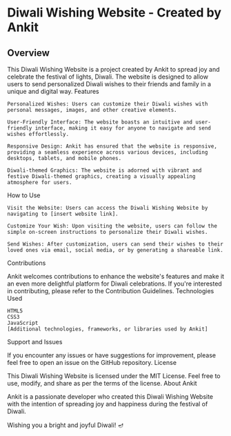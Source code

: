 <h1>Diwali Wishing Website - Created by Ankit</h1>
<h2>Overview</h2>

This Diwali Wishing Website is a project created by Ankit to spread joy and celebrate the festival of lights, Diwali. The website is designed to allow users to send personalized Diwali wishes to their friends and family in a unique and digital way.
Features

    Personalized Wishes: Users can customize their Diwali wishes with personal messages, images, and other creative elements.

    User-Friendly Interface: The website boasts an intuitive and user-friendly interface, making it easy for anyone to navigate and send wishes effortlessly.

    Responsive Design: Ankit has ensured that the website is responsive, providing a seamless experience across various devices, including desktops, tablets, and mobile phones.

    Diwali-themed Graphics: The website is adorned with vibrant and festive Diwali-themed graphics, creating a visually appealing atmosphere for users.

How to Use

    Visit the Website: Users can access the Diwali Wishing Website by navigating to [insert website link].

    Customize Your Wish: Upon visiting the website, users can follow the simple on-screen instructions to personalize their Diwali wishes.

    Send Wishes: After customization, users can send their wishes to their loved ones via email, social media, or by generating a shareable link.

Contributions

Ankit welcomes contributions to enhance the website's features and make it an even more delightful platform for Diwali celebrations. If you're interested in contributing, please refer to the Contribution Guidelines.
Technologies Used

    HTML5
    CSS3
    JavaScript
    [Additional technologies, frameworks, or libraries used by Ankit]

Support and Issues

If you encounter any issues or have suggestions for improvement, please feel free to open an issue on the GitHub repository.
License

This Diwali Wishing Website is licensed under the MIT License. Feel free to use, modify, and share as per the terms of the license.
About Ankit

Ankit is a passionate developer who created this Diwali Wishing Website with the intention of spreading joy and happiness during the festival of Diwali.

Wishing you a bright and joyful Diwali! 🪔
